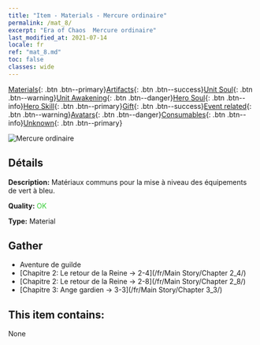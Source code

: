 ```yaml
---
title: "Item - Materials - Mercure ordinaire"
permalink: /mat_8/
excerpt: "Era of Chaos  Mercure ordinaire"
last_modified_at: 2021-07-14
locale: fr
ref: "mat_8.md"
toc: false
classes: wide
---
```

 [Materials](/ItemsFR/){: .btn .btn--primary}[Artifacts](/ItemsFR/Artifacts/){: .btn .btn--success}[Unit Soul](/ItemsFR/UnitSoul/){: .btn .btn--warning}[Unit Awakening](/ItemsFR/UnitAwakening/){: .btn .btn--danger}[Hero Soul](/ItemsFR/HeroSoul/){: .btn .btn--info}[Hero Skill](/ItemsFR/HeroSkill/){: .btn .btn--primary}[Gift](/ItemsFR/Gift/){: .btn .btn--success}[Event related](/ItemsFR/Events/){: .btn .btn--warning}[Avatars](/ItemsFR/Avatars/){: .btn .btn--danger}[Consumables](/ItemsFR/Consumables/){: .btn .btn--info}[Unknown](/ItemsFR/Unknown/){: .btn .btn--primary}

 ![Mercure ordinaire](/images/t/i_cailiao_shuiyin1.png)

## Détails
 **Description:** Matériaux communs pour la mise à niveau des équipements de vert à bleu.

 **Quality:** <span style="color: #32CD32">OK</span>

 **Type:** Material

## Gather

*    Aventure de guilde 
*    [Chapitre 2: Le retour de la Reine -> 2-4](/fr/Main Story/Chapter 2_4/) 
*    [Chapitre 2: Le retour de la Reine -> 2-8](/fr/Main Story/Chapter 2_8/) 
*    [Chapitre 3: Ange gardien -> 3-3](/fr/Main Story/Chapter 3_3/) 

## This item contains:

  None

